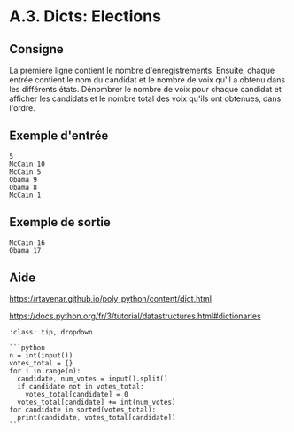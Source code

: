 # A.3. Dicts: Elections

## Consigne

La première ligne contient le nombre d'enregistrements. Ensuite, chaque entrée contient le nom du candidat et le nombre de voix qu'il a obtenu dans les différents états. Dénombrer le nombre de voix pour chaque candidat et afficher les candidats et le nombre total des voix qu'ils ont obtenues, dans l'ordre.

## Exemple d'entrée

```
5
McCain 10
McCain 5
Obama 9
Obama 8
McCain 1
```

## Exemple de sortie

```
McCain 16
Obama 17
```

## Aide

https://rtavenar.github.io/poly_python/content/dict.html

https://docs.python.org/fr/3/tutorial/datastructures.html#dictionaries

<div id="pad"></div>
            <script>Pythonpad('pad', {'title': 'Testez votre solution ici', 'src': '# Read a string:\n# s = input()\n# Print a value:\n# print(s)\n'})</script>


````{admonition} Cliquez ici pour voir la solution
:class: tip, dropdown

```python
n = int(input())
votes_total = {}
for i in range(n):
  candidate, num_votes = input().split()
  if candidate not in votes_total:
    votes_total[candidate] = 0
  votes_total[candidate] += int(num_votes)
for candidate in sorted(votes_total):
  print(candidate, votes_total[candidate])
```
````
